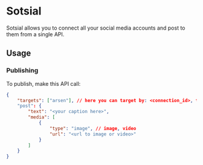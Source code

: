 # Sotsial

Sotsial allows you to connect all your social media accounts and post to them from a single API.

## Usage

### Publishing

To publish, make this API call:

```json
{
	"targets": ["arsen"], // here you can target by: <connection_id>, tag (what we're doing here), <platform>:<username>
	"post": {
		"text": "<your caption here>",
		"media": [
			{
				"type": "image", // image, video
				"url": "<url to image or video>"
			}
		]
	}
}
```
